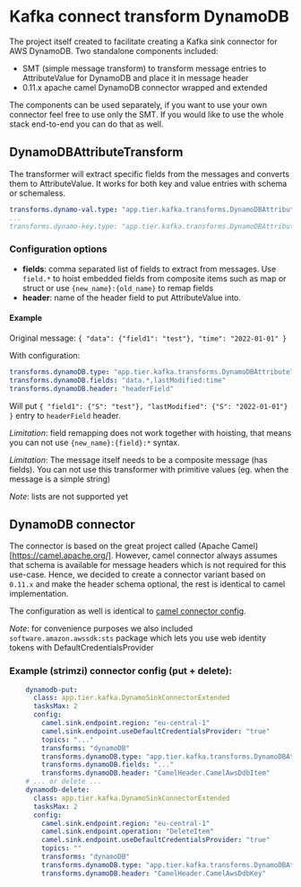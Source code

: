 # Kafka connect transform DynamoDB

The project itself created to facilitate creating a Kafka sink connector for AWS DynamoDB. Two standalone components included:
* SMT (simple message transform) to transform message entries to AttributeValue for DynamoDB and place it in message header
* 0.11.x apache camel DynamoDB connector wrapped and extended 

The components can be used separately, if you want to use your own connector feel free to use only the SMT. If you would like to use the whole
stack end-to-end you can do that as well.

## DynamoDBAttributeTransform

The transformer will extract specific fields from the messages and converts them to AttributeValue. It works for both key and value entries with
 schema or schemaless.

```yaml
transforms.dynamo-val.type: "app.tier.kafka.transforms.DynamoDBAttributeTransform$Value" # for message value
...
transforms.dynamo-key.type: "app.tier.kafka.transforms.DynamoDBAttributeTransform$Key" # for message key
```

### Configuration options

* **fields**: comma separated list of fields to extract from messages. Use `field.*` to hoist embedded fields from composite items such as map or struct
  or use `{new_name}:{old_name}` to remap fields
* **header**: name of the header field to put AttributeValue into.

#### Example

Original message: `{ "data": {"field1": "test"}, "time": "2022-01-01" }`

With configuration: 
```yaml
transforms.dynamoDB.type: "app.tier.kafka.transforms.DynamoDBAttributeTransform$Value"
transforms.dynamoDB.fields: "data.*,lastModified:time"
transforms.dynamoDB.header: "headerField"
```
Will put `{ "field1": {"S": "test"}, "lastModified": {"S": "2022-01-01"} }` entry to `headerField` header.

_Limitation_: field remapping does not work together with hoisting, that means you can not use `{new_name}:{field}:*` syntax.

_Limitation_: The message itself needs to be a composite message (has fields). You can not use this transformer with primitive values (eg. when the message is a simple string)

_Note_: lists are not supported yet

## DynamoDB connector

The connector is based on the great project called (Apache Camel)[https://camel.apache.org/]. However, camel connector always assumes that schema is available for message headers which is not required for this use-case.
Hence, we decided to create a connector variant based on `0.11.x` and make the header schema optional, the rest is identical to camel implementation.

The configuration as well is identical to [camel connector config](https://camel.apache.org/camel-kafka-connector/0.11.x/reference/connectors/camel-aws2-ddb-kafka-sink-connector.html).

_Note_: for convenience purposes we also included `software.amazon.awssdk:sts` package which lets you use web identity tokens with DefaultCredentialsProvider

### Example (strimzi) connector config (put + delete):

```yaml
    dynamodb-put:
      class: app.tier.kafka.DynamoSinkConnectorExtended
      tasksMax: 2
      config:
        camel.sink.endpoint.region: "eu-central-1"
        camel.sink.endpoint.useDefaultCredentialsProvider: "true"
        topics: "..."
        transforms: "dynamoDB"
        transforms.dynamoDB.type: "app.tier.kafka.transforms.DynamoDBAttributeTransform$Value"
        transforms.dynamoDB.fields: "..."
        transforms.dynamoDB.header: "CamelHeader.CamelAwsDdbItem"
    # ... or delete ...
    dynamodb-delete:
      class: app.tier.kafka.DynamoSinkConnectorExtended
      tasksMax: 2
      config:
        camel.sink.endpoint.region: "eu-central-1"
        camel.sink.endpoint.operation: "DeleteItem"
        camel.sink.endpoint.useDefaultCredentialsProvider: "true"
        topics: ""
        transforms: "dynamoDB"
        transforms.dynamoDB.type: "app.tier.kafka.transforms.DynamoDBAttributeTransform$Key"
        transforms.dynamoDB.header: "CamelHeader.CamelAwsDdbKey"
```
